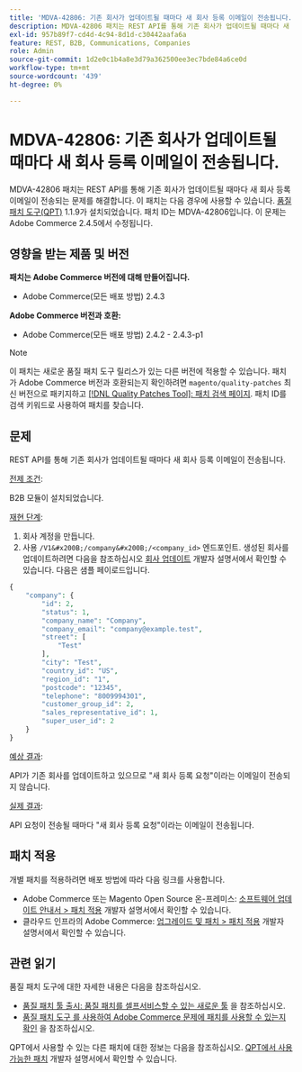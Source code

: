 ```yaml
---
title: 'MDVA-42806: 기존 회사가 업데이트될 때마다 새 회사 등록 이메일이 전송됩니다.'
description: MDVA-42806 패치는 REST API를 통해 기존 회사가 업데이트될 때마다 새 회사 등록 이메일이 전송되는 문제를 해결합니다. 이 패치는 [Quality Patches Tool (QPT)](/help/announcements/adobe-commerce-announcements/magento-quality-patches-released-new-tool-to-self-serve-quality-patches.md) 1.1.9가 설치된 경우 사용할 수 있습니다. 패치 ID는 MDVA-42806입니다. 이 문제는 Adobe Commerce 2.4.5에서 수정됩니다.
exl-id: 957b89f7-cd4d-4c94-8d1d-c30442aafa6a
feature: REST, B2B, Communications, Companies
role: Admin
source-git-commit: 1d2e0c1b4a8e3d79a362500ee3ec7bde84a6ce0d
workflow-type: tm+mt
source-wordcount: '439'
ht-degree: 0%

---
```


# MDVA-42806: 기존 회사가 업데이트될 때마다 새 회사 등록 이메일이 전송됩니다.

MDVA-42806 패치는 REST API를 통해 기존 회사가 업데이트될 때마다 새 회사 등록 이메일이 전송되는 문제를 해결합니다. 이 패치는 다음 경우에 사용할 수 있습니다. [품질 패치 도구(QPT)](/help/announcements/adobe-commerce-announcements/magento-quality-patches-released-new-tool-to-self-serve-quality-patches.md) 1.1.9가 설치되었습니다. 패치 ID는 MDVA-42806입니다. 이 문제는 Adobe Commerce 2.4.5에서 수정됩니다.

## 영향을 받는 제품 및 버전

**패치는 Adobe Commerce 버전에 대해 만들어집니다.**

* Adobe Commerce(모든 배포 방법) 2.4.3

**Adobe Commerce 버전과 호환:**

* Adobe Commerce(모든 배포 방법) 2.4.2 - 2.4.3-p1

>[!NOTE]
>
>이 패치는 새로운 품질 패치 도구 릴리스가 있는 다른 버전에 적용할 수 있습니다. 패치가 Adobe Commerce 버전과 호환되는지 확인하려면 `magento/quality-patches` 최신 버전으로 패키지하고 [[!DNL Quality Patches Tool]: 패치 검색 페이지](https://devdocs.magento.com/quality-patches/tool.html#patch-grid). 패치 ID를 검색 키워드로 사용하여 패치를 찾습니다.

## 문제

REST API를 통해 기존 회사가 업데이트될 때마다 새 회사 등록 이메일이 전송됩니다.

<u>전제 조건</u>:

B2B 모듈이 설치되었습니다.

<u>재현 단계</u>:

1. 회사 계정을 만듭니다.
1. 사용 `/V1&#x200B;/company&#x200B;/<company_id>` 엔드포인트. 생성된 회사를 업데이트하려면 다음을 참조하십시오 [회사 업데이트](https://devdocs.magento.com/guides/v2.4/b2b/company-object.html#update-the-company) 개발자 설명서에서 확인할 수 있습니다. 다음은 샘플 페이로드입니다.

```php
{
    "company": {
        "id": 2,
        "status": 1,
        "company_name": "Company",
        "company_email": "company@example.test",
        "street": [
            "Test"
        ],
        "city": "Test",
        "country_id": "US",
        "region_id": "1",
        "postcode": "12345",
        "telephone": "8009994301",
        "customer_group_id": 2,
        "sales_representative_id": 1,
        "super_user_id": 2
    }
}
```

<u>예상 결과</u>:

API가 기존 회사를 업데이트하고 있으므로 &quot;새 회사 등록 요청&quot;이라는 이메일이 전송되지 않습니다.

<u>실제 결과</u>:

API 요청이 전송될 때마다 &quot;새 회사 등록 요청&quot;이라는 이메일이 전송됩니다.

## 패치 적용

개별 패치를 적용하려면 배포 방법에 따라 다음 링크를 사용합니다.

* Adobe Commerce 또는 Magento Open Source 온-프레미스: [소프트웨어 업데이트 안내서 > 패치 적용](https://devdocs.magento.com/guides/v2.4/comp-mgr/patching/mqp.html) 개발자 설명서에서 확인할 수 있습니다.
* 클라우드 인프라의 Adobe Commerce: [업그레이드 및 패치 > 패치 적용](https://devdocs.magento.com/cloud/project/project-patch.html) 개발자 설명서에서 확인할 수 있습니다.

## 관련 읽기

품질 패치 도구에 대한 자세한 내용은 다음을 참조하십시오.

* [품질 패치 툴 출시: 품질 패치를 셀프서비스할 수 있는 새로운 툴](/help/announcements/adobe-commerce-announcements/magento-quality-patches-released-new-tool-to-self-serve-quality-patches.md) 을 참조하십시오.
* [품질 패치 도구 를 사용하여 Adobe Commerce 문제에 패치를 사용할 수 있는지 확인](/help/support-tools/patches-available-in-qpt-tool/check-patch-for-magento-issue-with-magento-quality-patches.md) 을 참조하십시오.

QPT에서 사용할 수 있는 다른 패치에 대한 정보는 다음을 참조하십시오. [QPT에서 사용 가능한 패치](https://devdocs.magento.com/quality-patches/tool.html#patch-grid) 개발자 설명서에서 확인할 수 있습니다.
